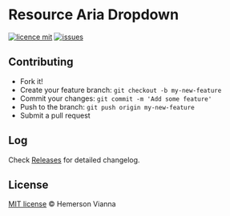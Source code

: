 # Resource Aria Dropdown

[![licence mit](https://img.shields.io/badge/license-MIT-blue.svg?style=flat-square)](http://hemersonvianna.mit-license.org/)
[![issues](https://img.shields.io/github/issues/descco-tools/resource-aria-dropdown.svg?style=flat-square)](https://github.com/descco-tools/resource-aria-dropdown/issues)

## Contributing

- Fork it!
- Create your feature branch: `git checkout -b my-new-feature`
- Commit your changes: `git commit -m 'Add some feature'`
- Push to the branch: `git push origin my-new-feature`
- Submit a pull request

## Log

Check [Releases](https://github.com/descco-tools/resource-aria-dropdown/releases) for detailed changelog.

## License

[MIT license](http://hemersonvianna.mit-license.org/) © Hemerson Vianna